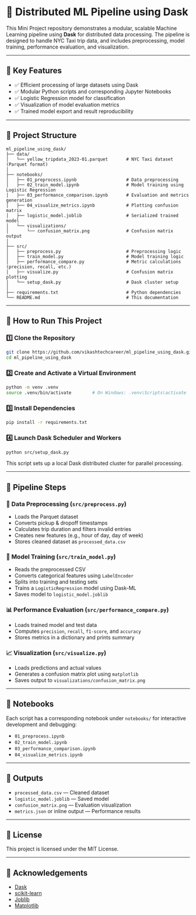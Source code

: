 
# 🧠 Distributed ML Pipeline using Dask

This Mini Project repository demonstrates a modular, scalable Machine Learning pipeline using **Dask** for distributed data processing. The pipeline is designed to handle NYC Taxi trip data, and includes preprocessing, model training, performance evaluation, and visualization.

---

## 📌 Key Features

- ✅ Efficient processing of large datasets using Dask
- ✅ Modular Python scripts and corresponding Jupyter Notebooks
- ✅ Logistic Regression model for classification
- ✅ Visualization of model evaluation metrics
- ✅ Trained model export and result reproducibility

---

## 📁 Project Structure

```
ml_pipeline_using_dask/
├── data/
│   └── yellow_tripdata_2023-01.parquet       # NYC Taxi dataset (Parquet format)
│
├── notebooks/
│   ├── 01_preprocess.ipynb                   # Data preprocessing
│   ├── 02_train_model.ipynb                  # Model training using Logistic Regression
│   ├── 03_performance_comparison.ipynb       # Evaluation and metrics generation
│   ├── 04_visualize_metrics.ipynb            # Plotting confusion matrix
│   ├── logistic_model.joblib                 # Serialized trained model
│   └── visualizations/
│       └── confusion_matrix.png              # Confusion matrix output
│
├── src/
│   ├── preprocess.py                         # Preprocessing logic
│   ├── train_model.py                        # Model training logic
│   ├── performance_compare.py                # Metric calculations (precision, recall, etc.)
│   ├── visualize.py                          # Confusion matrix plotting
│   └── setup_dask.py                         # Dask cluster setup
│
├── requirements.txt                          # Python dependencies
└── README.md                                 # This documentation
```

---

## 🚀 How to Run This Project

### 1️⃣ Clone the Repository

```bash
git clone https://github.com/vikashtechcareer/ml_pipeline_using_dask.git
cd ml_pipeline_using_dask
```

### 2️⃣ Create and Activate a Virtual Environment

```bash
python -m venv .venv
source .venv/bin/activate        # On Windows: .venv\Scripts\activate
```

### 3️⃣ Install Dependencies

```bash
pip install -r requirements.txt
```

### 4️⃣ Launch Dask Scheduler and Workers

```bash
python src/setup_dask.py
```

This script sets up a local Dask distributed cluster for parallel processing.

---

## 🔄 Pipeline Steps

### 🧹 Data Preprocessing (`src/preprocess.py`)

- Loads the Parquet dataset
- Converts pickup & dropoff timestamps
- Calculates trip duration and filters invalid entries
- Creates new features (e.g., hour of day, day of week)
- Stores cleaned dataset as `processed_data.csv`

### 🤖 Model Training (`src/train_model.py`)

- Reads the preprocessed CSV
- Converts categorical features using `LabelEncoder`
- Splits into training and testing sets
- Trains a `LogisticRegression` model using Dask-ML
- Saves model to `logistic_model.joblib`

### 📊 Performance Evaluation (`src/performance_compare.py`)

- Loads trained model and test data
- Computes `precision`, `recall`, `f1-score`, and `accuracy`
- Stores metrics in a dictionary and prints summary

### 📈 Visualization (`src/visualize.py`)

- Loads predictions and actual values
- Generates a confusion matrix plot using `matplotlib`
- Saves output to `visualizations/confusion_matrix.png`

---

## 📘 Notebooks

Each script has a corresponding notebook under `notebooks/` for interactive development and debugging:
- `01_preprocess.ipynb`
- `02_train_model.ipynb`
- `03_performance_comparison.ipynb`
- `04_visualize_metrics.ipynb`

---

## 💾 Outputs

- `processed_data.csv` — Cleaned dataset
- `logistic_model.joblib` — Saved model
- `confusion_matrix.png` — Evaluation visualization
- `metrics.json` or inline output — Performance results

---

## 📜 License

This project is licensed under the MIT License.

---

## 🙌 Acknowledgements

- [Dask](https://www.dask.org/)
- [scikit-learn](https://scikit-learn.org/)
- [Joblib](https://joblib.readthedocs.io/)
- [Matplotlib](https://matplotlib.org/)
